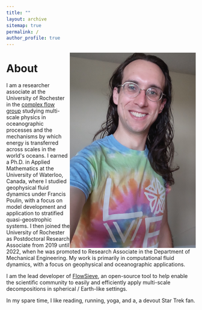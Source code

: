 ```yaml
---
title: ""
layout: archive
sitemap: true
permalink: /
author_profile: true
---
```


<img src="/assets/images/BenStorer.jpg" width="335px" alt="Ben Storer" align="right" padding="30px" />

# About

I am a researcher associate at the University of Rochester in the [complex flow group](http://www.complexflowgroup.com) studying multi-scale physics in oceanographic processes and the mechanisms by which energy is transferred across scales in the world's oceans. 
I earned a Ph.D. in Applied Mathematics at the University of Waterloo, Canada, where I studied geophysical fluid dynamics under Francis Poulin, with a focus on model development and application to stratified quasi-geostrophic systems. 
I then joined the University of Rochester as Postdoctoral Research Associate from 2019 until 2022, when he was promoted to Research Associate in the Department of Mechanical Engineering. 
My work is primarily in computational fluid dynamics, with a focus on geophysical and oceanographic applications. 

I am the lead developer of [FlowSieve](https://github.com/husseinaluie/FlowSieve), an open-source tool to help enable the scientific community to easily and efficiently apply multi-scale decompositions in spherical / Earth-like settings.

In my spare time, I like reading, running, yoga, and a, a devout Star Trek fan.

